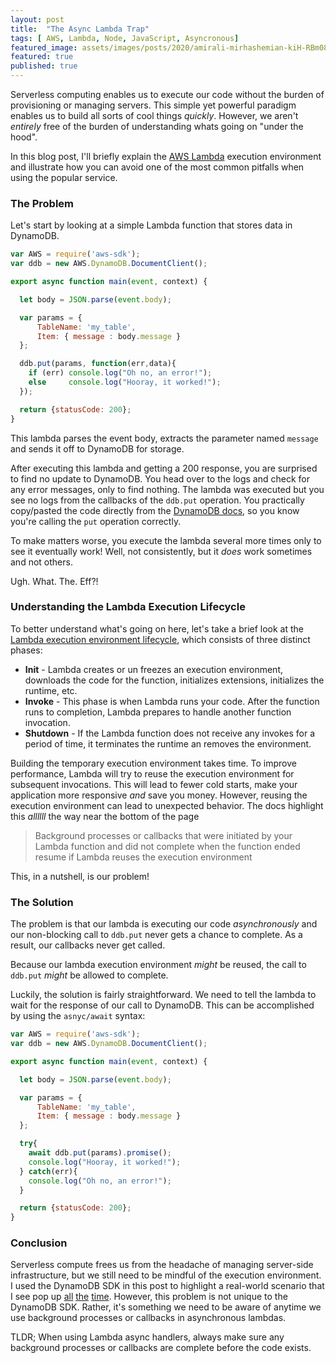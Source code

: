 ```yaml
---
layout: post
title:  "The Async Lambda Trap"
tags: [ AWS, Lambda, Node, JavaScript, Asyncronous]
featured_image: assets/images/posts/2020/amirali-mirhashemian-kiH-RBm08NQ-unsplash.jpg
featured: true
published: true  
---
```


Serverless computing enables us to execute our code without the burden of provisioning or managing servers.  This simple yet powerful paradigm enables us to build all sorts of cool things _quickly_. However, we aren't _entirely_ free of the burden of understanding whats going on "under the hood".

In this blog post, I'll briefly explain the [AWS Lambda](https://aws.amazon.com/lambda/) execution environment and illustrate how you can avoid one of the most common pitfalls when using the popular service.

### The Problem

Let's start by looking at a simple Lambda function that stores data in DynamoDB.

```JavaScript
var AWS = require('aws-sdk');
var ddb = new AWS.DynamoDB.DocumentClient();

export async function main(event, context) {

  let body = JSON.parse(event.body);

  var params = {
      TableName: 'my_table',
      Item: { message : body.message }
  };

  ddb.put(params, function(err,data){
    if (err) console.log("Oh no, an error!");
    else     console.log("Hooray, it worked!");
  });

  return {statusCode: 200};
}
```

This lambda parses the event body, extracts the parameter named `message` and sends it off to DynamoDB for storage.

After executing this lambda and getting a 200 response, you are surprised to find no update to DynamoDB. You head over to the logs and check for any error messages, only to find nothing. The lambda was executed but you see no logs from the callbacks of the `ddb.put` operation.  You practically copy/pasted the code directly from the [DynamoDB docs](https://docs.aws.amazon.com/AWSJavaScriptSDK/latest/AWS/DynamoDB/DocumentClient.html#put-property), so you know you're calling the `put` operation correctly.

To make matters worse, you execute the lambda several more times only to see it eventually work!  Well, not consistently, but it _does_ work sometimes and not others.  

Ugh.  What. The. Eff?!

### Understanding the Lambda Execution Lifecycle

To better understand what's going on here, let's take a brief look at the [Lambda execution environment lifecycle](https://docs.aws.amazon.com/lambda/latest/dg/runtimes-context.html), which consists of three distinct phases:

* **Init** - Lambda creates or un freezes an execution environment, downloads the code for the function, initializes extensions, initializes the runtime, etc.  
* **Invoke** - This phase is when Lambda runs your code.  After the function runs to completion, Lambda prepares to handle another function invocation.
* **Shutdown** - If the Lambda function does not receive any invokes for a period of time, it terminates the runtime an removes the environment.

Building the temporary execution environment takes time. To improve performance, Lambda will try to reuse the execution environment for subsequent invocations.  This will lead to fewer cold starts, make your application more responsive _and_ save you money.  However, reusing the execution environment can lead to unexpected behavior.  The docs highlight this _allllll_ the way near the bottom of the page

> Background processes or callbacks that were initiated by your Lambda function and did not complete when the function ended resume if Lambda reuses the execution environment

This, in a nutshell, is our problem!

### The Solution

The problem is that our lambda is executing our code _asynchronously_ and our non-blocking call to `ddb.put` never gets a chance to complete.  As a result, our callbacks never get called.

Because our lambda execution environment *might* be reused, the call to `ddb.put` *might* be allowed to complete.

Luckily, the solution is fairly straightforward.  We need to tell the lambda to wait for the response of our call to DynamoDB.  This can be accomplished by using the `asnyc/await` syntax:

```JavaScript
var AWS = require('aws-sdk');
var ddb = new AWS.DynamoDB.DocumentClient();

export async function main(event, context) {

  let body = JSON.parse(event.body);

  var params = {
      TableName: 'my_table',
      Item: { message : body.message }
  };

  try{
    await ddb.put(params).promise();
    console.log("Hooray, it worked!");
  } catch(err){
    console.log("Oh no, an error!");
  }

  return {statusCode: 200};
}
```


### Conclusion

Serverless compute frees us from the headache of managing server-side infrastructure, but we still need to be mindful of the execution environment.  I used the DynamoDB SDK in this post to highlight a real-world scenario that I see pop up [all](https://stackoverflow.com/questions/64650275/how-to-put-items-into-dynamodb-table-using-lambdanode-js/64650717#64650717) [the](https://stackoverflow.com/questions/65911314/lambda-functions-getitem-call-in-nodejs-is-not-printing-any-item-in-console/65911858#65911858) [time](https://stackoverflow.com/questions/55920683/lambda-function-is-not-calling-https-request-function-when-data-is-retrieved-fr). However, this problem is not unique to the DynamoDB SDK.  Rather, it's something we need to be aware of anytime we use background processes or callbacks in asynchronous lambdas.


TLDR; When using Lambda async handlers, always make sure any background processes or callbacks are complete before the code exists.  
